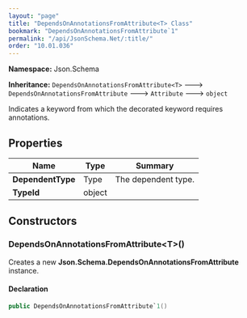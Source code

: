 ```yaml
---
layout: "page"
title: "DependsOnAnnotationsFromAttribute<T> Class"
bookmark: "DependsOnAnnotationsFromAttribute`1"
permalink: "/api/JsonSchema.Net/:title/"
order: "10.01.036"
---
```

**Namespace:** Json.Schema

**Inheritance:**
`DependsOnAnnotationsFromAttribute<T>`
 🡒 
`DependsOnAnnotationsFromAttribute`
 🡒 
`Attribute`
 🡒 
`object`

Indicates a keyword from which the decorated keyword requires annotations.

## Properties

| Name | Type | Summary |
|---|---|---|
| **DependentType** | Type | The dependent type. |
| **TypeId** | object |  |

## Constructors

### DependsOnAnnotationsFromAttribute\<T\>()

Creates a new **Json.Schema.DependsOnAnnotationsFromAttribute** instance.

#### Declaration

```c#
public DependsOnAnnotationsFromAttribute`1()
```


